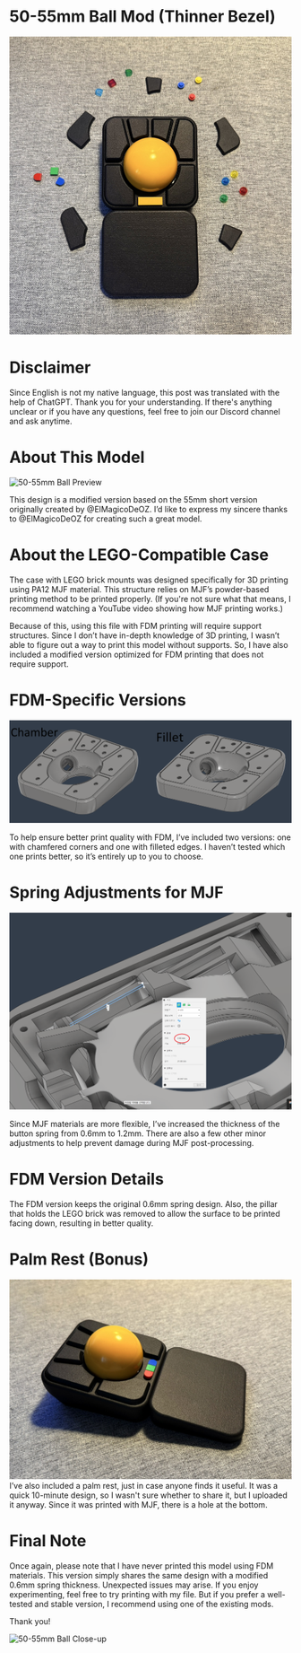 # 50-55mm Ball Mod (Thinner Bezel)
![50-55mm Ball Side Preview](https://github.com/Dexter-KBD/mod/blob/83cc894b9fb993e3cbe6419580608828139cb136/50-55mm%20Ball%20(Thinner%20Bezel)/Image/50-55mm-Ball-_Thinner-Bezel_2.jpg?raw=true)


    
Disclaimer
====================
Since English is not my native language, this post was translated with the help of ChatGPT. Thank you for your understanding.
If there's anything unclear or if you have any questions, feel free to join our Discord channel and ask anytime.



  
About This Model
====================
![50-55mm Ball Preview](https://github.com/Dexter-KBD/mod/blob/8ee7afa14d9289efde0b2ceb388cd7a4018f164f/50-55mm%20Ball%20(Thinner%20Bezel)/Image/50-55mm-Ball-_Thinner-Bezel_1.jpg?raw=true)

This design is a modified version based on the 55mm short version originally created by @ElMagicoDeOZ.
I’d like to express my sincere thanks to @ElMagicoDeOZ for creating such a great model.




  
About the LEGO-Compatible Case
====================
The case with LEGO brick mounts was designed specifically for 3D printing using PA12 MJF material.
This structure relies on MJF’s powder-based printing method to be printed properly.
(If you're not sure what that means, I recommend watching a YouTube video showing how MJF printing works.)

Because of this, using this file with FDM printing will require support structures.
Since I don’t have in-depth knowledge of 3D printing, I wasn’t able to figure out a way to print this model without supports.
So, I have also included a modified version optimized for FDM printing that does not require support.





FDM-Specific Versions
====================
![BTU Top for FDM (Fillet/Chamfer)](https://github.com/Dexter-KBD/mod/blob/5a980747faac74fdc6aa74962dc1e30e391c58c4/50-55mm%20Ball%20(Thinner%20Bezel)/Image/BTU%20top%20for%20FDM%20fillet-cham.png?raw=true)

To help ensure better print quality with FDM, I’ve included two versions:
one with chamfered corners and one with filleted edges.
I haven’t tested which one prints better, so it’s entirely up to you to choose.




  
Spring Adjustments for MJF
====================
![Spring Detail](https://github.com/Dexter-KBD/mod/blob/634f739cf9b138c64db2a507b7218daf26c4e0e9/50-55mm%20Ball%20(Thinner%20Bezel)/Image/spring.png?raw=true)

Since MJF materials are more flexible, I’ve increased the thickness of the button spring from 0.6mm to 1.2mm.
There are also a few other minor adjustments to help prevent damage during MJF post-processing.




  
FDM Version Details
====================
The FDM version keeps the original 0.6mm spring design.
Also, the pillar that holds the LEGO brick was removed to allow the surface to be printed facing down, resulting in better quality.




  
Palm Rest (Bonus)
====================
![Palmrest Preview](https://github.com/Dexter-KBD/mod/blob/83cc894b9fb993e3cbe6419580608828139cb136/50-55mm%20Ball%20(Thinner%20Bezel)/Image/Palmrest.jpg?raw=true)
I’ve also included a palm rest, just in case anyone finds it useful.
It was a quick 10-minute design, so I wasn't sure whether to share it, but I uploaded it anyway.
Since it was printed with MJF, there is a hole at the bottom.




  
Final Note
====================
Once again, please note that I have never printed this model using FDM materials.
This version simply shares the same design with a modified 0.6mm spring thickness.
Unexpected issues may arise.
If you enjoy experimenting, feel free to try printing with my file.
But if you prefer a well-tested and stable version, I recommend using one of the existing mods.
  
Thank you!


  
![50-55mm Ball Close-up](https://github.com/Dexter-KBD/mod/blob/a47f1e0c2c5a6c41d3072eef394aa15aa44af67b/50-55mm%20Ball%20(Thinner%20Bezel)/Image/50-55mm-Ball-_Thinner-Bezel_3.jpg?raw=true)


